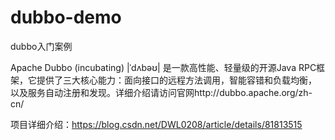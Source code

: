 # dubbo-demo
dubbo入门案例

 Apache Dubbo (incubating) |ˈdʌbəʊ| 是一款高性能、轻量级的开源Java RPC框架，它提供了三大核心能力：面向接口的远程方法调用，智能容错和负载均衡，
 以及服务自动注册和发现。详细介绍请访问官网http://dubbo.apache.org/zh-cn/

 项目详细介绍：https://blog.csdn.net/DWL0208/article/details/81813515

